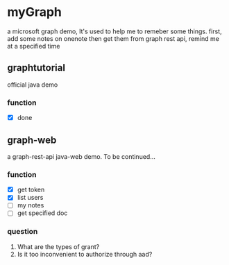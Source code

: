 # myGraph
a microsoft graph demo, It's used to help me to remeber some things.
first, add some notes on onenote
then get them from graph rest api, remind me at a specified time

## graphtutorial
official java demo
### function
- [x] done

## graph-web
a graph-rest-api java-web demo.
To be continued...
### function
- [x] get token
- [x] list users
- [ ] my notes
- [ ] get specified doc

### question
1. What are the types of grant?
2. Is it too inconvenient to authorize through aad?
